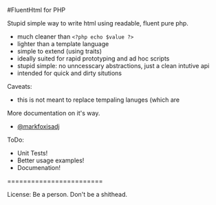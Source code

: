 #FluentHtml for PHP

Stupid simple way to write html using readable, fluent pure php.

- much cleaner than `<?php echo $value ?>`
- lighter than a template language
- simple to extend (using traits)
- ideally suited for rapid prototyping and ad hoc scripts
- stupid simple: no unncesscary abstractions, just a clean intutive api
- intended for quick and dirty situtions

Caveats:

- this is not meant to replace tempaling lanuges (which are

More documentation on it's way.
- [@markfoxisadj](https://twitter.com/markfoxisadj)

ToDo:

- Unit Tests!
- Better usage examples!
- Documenation!


========================

License: Be a person. Don't be a shithead.
